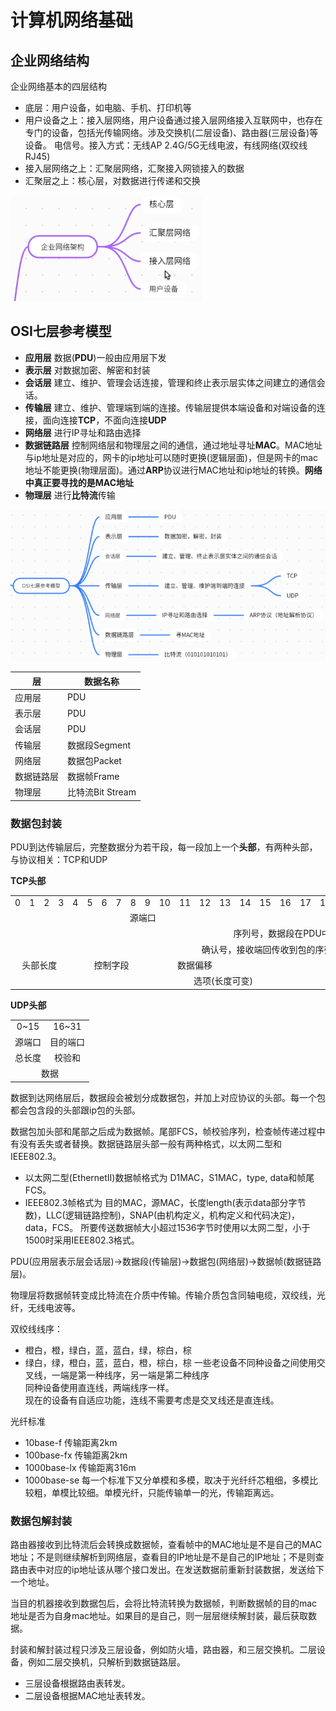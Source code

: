 # 计算机网络基础

## 企业网络结构
企业网络基本的四层结构
* 底层：用户设备，如电脑、手机、打印机等
* 用户设备之上：接入层网络，用户设备通过接入层网络接入互联网中，也存在专门的设备，包括光传输网络。涉及交换机(二层设备)、路由器(三层设备)等设备。 电信号。接入方式：无线AP 2.4G/5G无线电波，有线网络(双绞线RJ45)
* 接入层网络之上：汇聚层网络，汇聚接入网锁接入的数据
* 汇聚层之上：核心层，对数据进行传递和交换

![](./assets/2022-12-07-09-13-10.png)

## OSI七层参考模型

* **应用层** 数据(**PDU**)一般由应用层下发
* **表示层** 对数据加密、解密和封装
* **会话层** 建立、维护、管理会话连接，管理和终止表示层实体之间建立的通信会话。
* **传输层** 建立、维护、管理端到端的连接。传输层提供本端设备和对端设备的连接，面向连接**TCP**，不面向连接**UDP**
* **网络层** 进行IP寻址和路由选择
* **数据链路层** 控制网络层和物理层之间的通信，通过地址寻址**MAC**。MAC地址与ip地址是对应的，网卡的ip地址可以随时更换(逻辑层面)，但是网卡的mac地址不能更换(物理层面)。通过**ARP**协议进行MAC地址和ip地址的转换。**网络中真正要寻找的是MAC地址**
* **物理层** 进行**比特流**传输

![](./assets/2022-12-07-09-43-06.png)

|层|数据名称|
|-|-|
|应用层|PDU|
|表示层|PDU|
|会话层|PDU|
|传输层|数据段Segment|
|网络层|数据包Packet|
|数据链路层|数据帧Frame|
|物理层|比特流Bit Stream|

### 数据包封装
PDU到达传输层后，完整数据分为若干段，每一段加上一个**头部**，有两种头部，与协议相关：TCP和UDP

**TCP头部**
<table>
    <tr>
        <td colspan="1">0</td><td colspan="1">1</td><td colspan="1">2</td><td colspan="1">3</td>
        <td colspan="1">4</td><td colspan="1">5</td><td colspan="1">6</td><td colspan="1">7</td>
        <td colspan="1">8</td><td colspan="1">9</td><td colspan="1">10</td><td colspan="1">11</td>
        <td colspan="1">12</td><td colspan="1">13</td><td colspan="1">14</td><td colspan="1">15</td>
        <td colspan="1">16</td><td colspan="1">17</td><td colspan="1">18</td><td colspan="1">19</td>
        <td colspan="1">20</td><td colspan="1">21</td><td colspan="1">22</td><td colspan="1">23</td>
        <td colspan="1">24</td><td colspan="1">25</td><td colspan="1">26</td><td colspan="1">27</td>
        <td colspan="1">28</td><td colspan="1">29</td><td colspan="1">30</td><td colspan="1">31</td>
    </tr>
    <tr>
        <td colspan="16" align="center">源端口</td>
        <td colspan="16" align="center">目的端口</td>
    </tr>
    <tr>
        <td colspan="32" align="center">序列号，数据段在PDU中的分段序号</td>
    </tr>
    <tr>
        <td colspan="32" align="center">确认号，接收端回传收到包的序列号+1的确认号ACK</td>
    </tr>
    <tr>
        <td colspan="4" align="center">头部长度</td>
        <!-- <td colspan="6" align="center">保留</td>
        <td colspan="1" align="center">URG</td>
        <td colspan="1" align="center">ACK</td>
        <td colspan="1" align="center">PSH</td>
        <td colspan="1" align="center">RST</td>
        <td colspan="1" align="center">SYN</td>
        <td colspan="1" align="center">FIN</td> -->
        <td colspan="6" align="center">控制字段</td>
        <td colspan="4" align="center">数据偏移</td>
        <td colspan="16" align="center">窗口</td>
    </tr>
    <tr>
        <td colspan="24" align="center">选项(长度可变)</td>
        <td colspan="8" align="center">填充</td>
    </tr>
</table>

**UDP头部**
<table>
    <tr>
        <td colspan="16" align="center">0~15</td>
        <td colspan="16" align="center">16~31</td>
    </tr>
    <tr>
        <td colspan="16" align="center">源端口</td>
        <td colspan="16" align="center">目的端口</td>
    </tr>
    <tr>
        <td colspan="16" align="center">总长度</td>
        <td colspan="16" align="center">校验和</td>
    </tr>
    <tr>
        <td colspan="32" align="center">数据</td>
    </tr>
</table>

数据到达网络层后，数据段会被划分成数据包，并加上对应协议的头部。每一个包都会包含段的头部跟ip包的头部。

数据包加头部和尾部之后成为数据帧。尾部FCS，帧校验序列，检查帧传递过程中有没有丢失或者替换。数据链路层头部一般有两种格式，以太网二型和IEEE802.3。
* 以太网二型(EthernetⅡ)数据帧格式为 D1MAC，S1MAC，type, data和帧尾FCS。
* IEEE802.3帧格式为 目的MAC，源MAC，长度length(表示data部分字节数)，LLC(逻辑链路控制)，SNAP(由机构定义，机构定义和代码决定)，data，FCS。
所要传送数据帧大小超过1536字节时使用以太网二型，小于1500时采用IEEE802.3格式。

PDU(应用层表示层会话层)->数据段(传输层)->数据包(网络层)->数据帧(数据链路层)。

物理层将数据帧转变成比特流在介质中传输。传输介质包含同轴电缆，双绞线，光纤，无线电波等。

双绞线线序：
* 橙白，橙，绿白，蓝，蓝白，绿，棕白，棕
* 绿白，绿，橙白，蓝，蓝白，橙，棕白，棕
一些老设备不同种设备之间使用交叉线，一端是第一种线序，另一端是第二种线序<br />
同种设备使用直连线，两端线序一样。<br />
现在的设备有自适应功能，连线不需要考虑是交叉线还是直连线。

光纤标准
* 10base-f 传输距离2km
* 100base-fx 传输距离2km
* 1000base-lx 传输距离316m
* 1000base-se 
每一个标准下又分单模和多模，取决于光纤纤芯粗细，多模比较粗，单模比较细。单模光纤，只能传输单一的光，传输距离远。

### 数据包解封装

路由器接收到比特流后会转换成数据帧，查看帧中的MAC地址是不是自己的MAC地址；不是则继续解析到网络层，查看目的IP地址是不是自己的IP地址；不是则查路由表中对应的ip地址该从哪个接口发出。在发送数据前重新封装数据，发送给下一个地址。

当目的机器接收到数据包后，会将比特流转换为数据帧，判断数据帧的目的mac地址是否为自身mac地址。如果目的是自己，则一层层继续解封装，最后获取数据。

封装和解封装过程只涉及三层设备，例如防火墙，路由器，和三层交换机。二层设备，例如二层交换机，只解析到数据链路层。
* 三层设备根据路由表转发。
* 二层设备根据MAC地址表转发。
